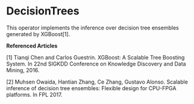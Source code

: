 # DecisionTrees

This operator implements the inference over decision tree ensembles generated by XGBoost[1].


**Referenced Articles**

[1] Tianqi Chen and Carlos Guestrin. XGBoost: A Scalable Tree Boosting System. In 22nd SIGKDD Conference on Knowledge Discovery and Data Mining, 2016.

[2] Muhsen Owaida, Hantian Zhang, Ce Zhang, Gustavo Alonso. Scalable inference of decision tree ensembles: Flexible design for CPU-FPGA platforms. In FPL 2017. 
